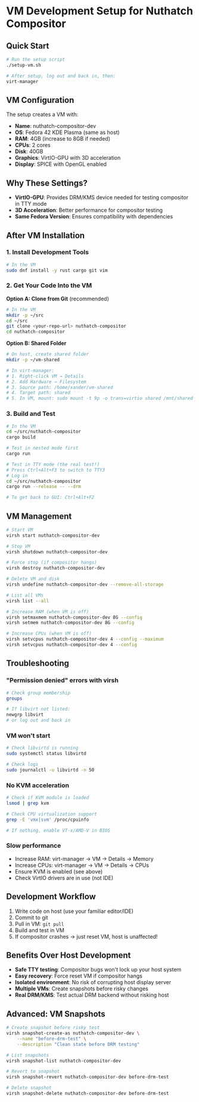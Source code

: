 # VM Development Setup for Nuthatch Compositor

## Quick Start

```bash
# Run the setup script
./setup-vm.sh

# After setup, log out and back in, then:
virt-manager
```

## VM Configuration

The setup creates a VM with:
- **Name**: nuthatch-compositor-dev
- **OS**: Fedora 42 KDE Plasma (same as host)
- **RAM**: 4GB (increase to 8GB if needed)
- **CPUs**: 2 cores
- **Disk**: 40GB
- **Graphics**: VirtIO-GPU with 3D acceleration
- **Display**: SPICE with OpenGL enabled

## Why These Settings?

- **VirtIO-GPU**: Provides DRM/KMS device needed for testing compositor in TTY mode
- **3D Acceleration**: Better performance for compositor testing
- **Same Fedora Version**: Ensures compatibility with dependencies

## After VM Installation

### 1. Install Development Tools

```bash
# In the VM
sudo dnf install -y rust cargo git vim
```

### 2. Get Your Code Into the VM

**Option A: Clone from Git** (recommended)
```bash
# In the VM
mkdir -p ~/src
cd ~/src
git clone <your-repo-url> nuthatch-compositor
cd nuthatch-compositor
```

**Option B: Shared Folder**
```bash
# On host, create shared folder
mkdir -p ~/vm-shared

# In virt-manager:
# 1. Right-click VM → Details
# 2. Add Hardware → Filesystem
# 3. Source path: /home/xander/vm-shared
# 4. Target path: shared
# 5. In VM, mount: sudo mount -t 9p -o trans=virtio shared /mnt/shared
```

### 3. Build and Test

```bash
# In the VM
cd ~/src/nuthatch-compositor
cargo build

# Test in nested mode first
cargo run

# Test in TTY mode (the real test!)
# Press Ctrl+Alt+F3 to switch to TTY3
# Log in
cd ~/src/nuthatch-compositor
cargo run --release -- --drm

# To get back to GUI: Ctrl+Alt+F2
```

## VM Management

```bash
# Start VM
virsh start nuthatch-compositor-dev

# Stop VM
virsh shutdown nuthatch-compositor-dev

# Force stop (if compositor hangs)
virsh destroy nuthatch-compositor-dev

# Delete VM and disk
virsh undefine nuthatch-compositor-dev --remove-all-storage

# List all VMs
virsh list --all

# Increase RAM (when VM is off)
virsh setmaxmem nuthatch-compositor-dev 8G --config
virsh setmem nuthatch-compositor-dev 8G --config

# Increase CPUs (when VM is off)
virsh setvcpus nuthatch-compositor-dev 4 --config --maximum
virsh setvcpus nuthatch-compositor-dev 4 --config
```

## Troubleshooting

### "Permission denied" errors with virsh
```bash
# Check group membership
groups

# If libvirt not listed:
newgrp libvirt
# or log out and back in
```

### VM won't start
```bash
# Check libvirtd is running
sudo systemctl status libvirtd

# Check logs
sudo journalctl -u libvirtd -n 50
```

### No KVM acceleration
```bash
# Check if KVM module is loaded
lsmod | grep kvm

# Check CPU virtualization support
grep -E 'vmx|svm' /proc/cpuinfo

# If nothing, enable VT-x/AMD-V in BIOS
```

### Slow performance
- Increase RAM: virt-manager → VM → Details → Memory
- Increase CPUs: virt-manager → VM → Details → CPUs
- Ensure KVM is enabled (see above)
- Check VirtIO drivers are in use (not IDE)

## Development Workflow

1. Write code on host (use your familiar editor/IDE)
2. Commit to git
3. Pull in VM: `git pull`
4. Build and test in VM
5. If compositor crashes → just reset VM, host is unaffected!

## Benefits Over Host Development

- **Safe TTY testing**: Compositor bugs won't lock up your host system
- **Easy recovery**: Force reset VM if compositor hangs
- **Isolated environment**: No risk of corrupting host display server
- **Multiple VMs**: Create snapshots before risky changes
- **Real DRM/KMS**: Test actual DRM backend without risking host

## Advanced: VM Snapshots

```bash
# Create snapshot before risky test
virsh snapshot-create-as nuthatch-compositor-dev \
    --name "before-drm-test" \
    --description "Clean state before DRM testing"

# List snapshots
virsh snapshot-list nuthatch-compositor-dev

# Revert to snapshot
virsh snapshot-revert nuthatch-compositor-dev before-drm-test

# Delete snapshot
virsh snapshot-delete nuthatch-compositor-dev before-drm-test
```
